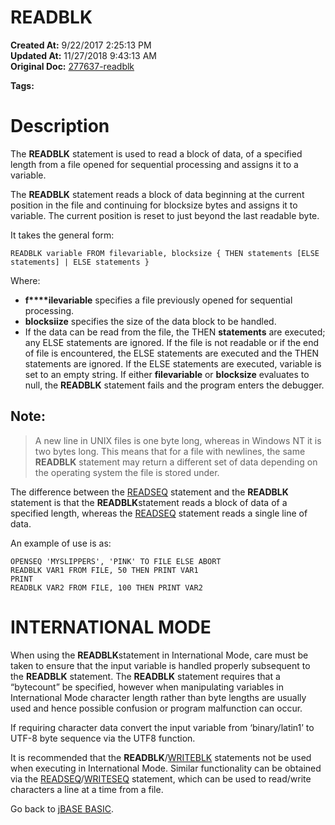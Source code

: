 # READBLK

**Created At:** 9/22/2017 2:25:13 PM  
**Updated At:** 11/27/2018 9:43:13 AM  
**Original Doc:** [277637-readblk](https://docs.jbase.com/36868-jbase-basic/277637-readblk)  

**Tags:**
<badge text='record handling' vertical='middle' />
<badge text='data processing' vertical='middle' />

# Description

The **READBLK** statement is used to read a block of data, of a specified length from a file opened for sequential processing and assigns it to a variable.

The **READBLK** statement reads a block of data beginning at the current position in the file and continuing for blocksize bytes and assigns it to variable. The current position is reset to just beyond the last readable byte.

It takes the general form:

```
READBLK variable FROM filevariable, blocksize { THEN statements [ELSE statements] | ELSE statements }
```

Where:

- **f****ilevariable** specifies a file previously opened for sequential processing.
- **blocksiize** specifies the size of the data block to be handled.
- If the data can be read from the file, the THEN **statements** are executed; any ELSE statements are ignored. If the file is not readable or if the end of file is encountered, the ELSE statements are executed and the THEN statements are ignored. If the ELSE statements are executed, variable is set to an empty string. If either **filevariable** or **blocksize** evaluates to null, the **READBLK** statement fails and the program enters the debugger.


## Note: 


> A new line in UNIX files is one byte long, whereas in Windows NT it is two bytes long. This means that for a file with newlines, the same **READBLK** statement may return a different set of data depending on the operating system the file is stored under.


The difference between the [READSEQ](278773-readseq) statement and the **READBLK** statement is that the **READBLK**statement reads a block of data of a specified length, whereas the [READSEQ](278773-readseq) statement reads a single line of data.

An example of use is as:

```
OPENSEQ 'MYSLIPPERS', 'PINK' TO FILE ELSE ABORT
READBLK VAR1 FROM FILE, 50 THEN PRINT VAR1
PRINT
READBLK VAR2 FROM FILE, 100 THEN PRINT VAR2
```



# INTERNATIONAL MODE 

When using the **READBLK**statement in International Mode, care must be taken to ensure that the input variable is handled properly subsequent to the **READBLK** statement. The **READBLK** statement requires that a “bytecount” be specified, however when manipulating variables in International Mode character length rather than byte lengths are usually used and hence possible confusion or program malfunction can occur.

If requiring character data convert the input variable from ‘binary/latin1’ to UTF-8 byte sequence via the UTF8 function.

It is recommended that the **READBLK**/[WRITEBLK](278663-writeblk) statements not be used when executing in International Mode. Similar functionality can be obtained via the [READSEQ](278773-readseq)/[WRITESEQ](279570-writeseq) statement, which can be used to read/write characters a line at a time from a file.



Go back to [jBASE BASIC](263498-jbase-basic).
